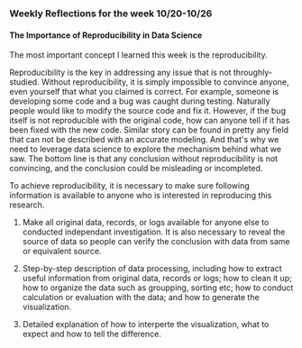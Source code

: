 <h3>Weekly Reflections for the week 10/20-10/26</h3>

<h4>The Importance of Reproducibility in Data Science</h4>

The most important concept I learned this week is the reproducibility.

Reproducibility is the key in addressing any issue that is not throughly-studied. Without reproducibility, it is simply impossible to convince anyone, even yourself that what you claimed is correct. 
For example, someone is developing some code and a bug was caught during testing. Naturally people would like to modify the source code and fix it. However, if the bug itself is not reproducible with the original code, how can anyone tell if it has been fixed with the new code.
Similar story can be found in pretty any field that can not be described with an accurate modeling. And that's why we need to leverage data science to explore the mechanism behind what we saw. The bottom line is that any conclusion without reproducibility is not convincing, and the conclusion could be misleading or incompleted.

To achieve reproducibility, it is necessary to make sure following information is available to anyone who is interested in reproducing this research.

1. Make all original data, records, or logs available for anyone else to conducted independant investigation. It is also necessary to reveal the source of data so people can verify the conclusion with data from same or equivalent source.

2. Step-by-step description of data processing, including how to extract useful information from original data, records or logs; how to clean it up; how to organize the data such as groupping, sorting etc; how to conduct calculation or evaluation with the data; and how to generate the visualization.

3. Detailed explanation of how to interperte the visualization, what to expect and how to tell the difference.



